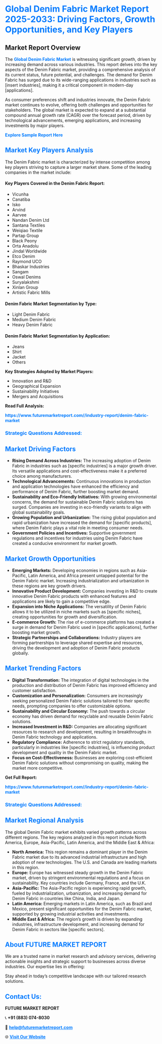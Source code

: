 <h1 style="color: #007BFF;">Global Denim Fabric Market Report 2025-2033: Driving Factors, Growth Opportunities, and Key Players</h1>

<section id="overview">
<h2>Market Report Overview</h2>
<p>The <a href="https://www.futuremarketreport.com//industry-report/denim-fabric-market" style="color: #007BFF; text-decoration: none;"><strong>Global Denim Fabric Market</strong></a> is witnessing significant growth, driven by increasing demand across various industries. This report delves into the key aspects of the Denim Fabric market, providing a comprehensive analysis of its current status, future potential, and challenges. The demand for Denim Fabric has surged due to its wide-ranging applications in industries such as [insert industries], making it a critical component in modern-day [applications].</p>
<p>As consumer preferences shift and industries innovate, the Denim Fabric market continues to evolve, offering both challenges and opportunities for stakeholders. The global market is expected to expand at a substantial compound annual growth rate (CAGR) over the forecast period, driven by technological advancements, emerging applications, and increasing investments by major players.</p>
</section>

<section id="overview">
<p><a href="https://www.futuremarketreport.com//request-sample/reportId=85800" style="color: #007BFF; text-decoration: none;"><strong>Explore Sample Report Here</strong></a></p>
</section>

<section id="key-players">
<h2 style="color: #007BFF;">Market Key Players Analysis</h2>
<p>The Denim Fabric market is characterized by intense competition among key players striving to capture a larger market share. Some of the leading companies in the market include:</p>
<h4>Key Players Covered in the Denim Fabric Report:</h4>
<ul><li>Vicunha</li><li>Canatiba</li><li>Isko</li><li>Arvind</li><li>Aarvee</li><li>Nandan Denim Ltd</li><li>Santana Textiles</li><li>Weiqiao Textile</li><li>Partap Group</li><li>Black Peony</li><li>Orta Anadolu</li><li>Jindal Worldwide</li><li>Etco Denim</li><li>Raymond UCO</li><li>Bhaskar Industries</li><li>Sangam</li><li>Oswal Denims</li><li>Suryalakshmi</li><li>Xinlan Group</li><li>Artistic Fabric Mills</li></ul>
<h4>Denim Fabric Market Segmentation by Type:</h4>
<ul><li>Light Denim Fabric</li><li>Medium Denim Fabric</li><li>Heavy Denim Fabric</li></ul>

<h4>Denim Fabric Market Segmentation by Application:</h4>
<ul><li>Jeans</li><li>Shirt</li><li>Jacket</li><li>Others</li></ul>
<p><strong>Key Strategies Adopted by Market Players:</strong></p>
<ul>
<li>Innovation and R&D</li>
<li>Geographical Expansion</li>
<li>Sustainability Initiatives</li>
<li>Mergers and Acquisitions</li>
</ul>
</section>

<section>
<p><strong>Read Full Analysis: </strong></p><a href="https://www.futuremarketreport.com//industry-report/denim-fabric-market" style="color: #007BFF; text-decoration: none;"><strong>https://www.futuremarketreport.com//industry-report/denim-fabric-market</strong></a>
<h3 style="color: #007BFF;">Strategic Questions Addressed:</h3>
</section>

<section id="driving-factors">
<h2 style="color: #007BFF;">Market Driving Factors</h2>
<ul>
<li><strong>Rising Demand Across Industries:</strong> The increasing adoption of Denim Fabric in industries such as [specific industries] is a major growth driver. Its versatile applications and cost-effectiveness make it a preferred choice among manufacturers.</li>
<li><strong>Technological Advancements:</strong> Continuous innovations in production and application technologies have enhanced the efficiency and performance of Denim Fabric, further boosting market demand.</li>
<li><strong>Sustainability and Eco-Friendly Initiatives:</strong> With growing environmental concerns, the demand for sustainable Denim Fabric solutions has surged. Companies are investing in eco-friendly variants to align with global sustainability goals.</li>
<li><strong>Growing Population and Urbanization:</strong> The rising global population and rapid urbanization have increased the demand for [specific products], where Denim Fabric plays a vital role in meeting consumer needs.</li>
<li><strong>Government Policies and Incentives:</strong> Supportive government regulations and incentives for industries using Denim Fabric have created a conducive environment for market growth.</li>
</ul>
</section>

<section id="growth-opportunities">
<h2 style="color: #007BFF;">Market Growth Opportunities</h2>
<ul>
<li><strong>Emerging Markets:</strong> Developing economies in regions such as Asia-Pacific, Latin America, and Africa present untapped potential for the Denim Fabric market. Increasing industrialization and urbanization in these regions are key growth drivers.</li>
<li><strong>Innovative Product Development:</strong> Companies investing in R&D to create innovative Denim Fabric products with enhanced features and applications are likely to gain a competitive edge.</li>
<li><strong>Expansion into Niche Applications:</strong> The versatility of Denim Fabric allows it to be utilized in niche markets such as [specific niches], creating opportunities for growth and diversification.</li>
<li><strong>E-commerce Growth:</strong> The rise of e-commerce platforms has created a surge in demand for Denim Fabric used in [specific applications], further boosting market growth.</li>
<li><strong>Strategic Partnerships and Collaborations:</strong> Industry players are forming partnerships to leverage shared expertise and resources, driving the development and adoption of Denim Fabric products globally.</li>
</ul>
</section>

<section id="trending-factors">
<h2 style="color: #007BFF;">Market Trending Factors</h2>
<ul>
<li><strong>Digital Transformation:</strong> The integration of digital technologies in the production and distribution of Denim Fabric has improved efficiency and customer satisfaction.</li>
<li><strong>Customization and Personalization:</strong> Consumers are increasingly seeking personalized Denim Fabric solutions tailored to their specific needs, prompting companies to offer customizable options.</li>
<li><strong>Sustainability and Circular Economy:</strong> The push towards a circular economy has driven demand for recyclable and reusable Denim Fabric solutions.</li>
<li><strong>Increased Investment in R&D:</strong> Companies are allocating significant resources to research and development, resulting in breakthroughs in Denim Fabric technology and applications.</li>
<li><strong>Regulatory Compliance:</strong> Adherence to strict regulatory standards, particularly in industries like [specific industries], is influencing product development and quality in the Denim Fabric market.</li>
<li><strong>Focus on Cost-Effectiveness:</strong> Businesses are exploring cost-efficient Denim Fabric solutions without compromising on quality, making the market more competitive.</li>
</ul>
</section>

<section>
<p><strong>Get Full Report: </strong></p><a href="https://www.futuremarketreport.com//industry-report/denim-fabric-market" style="color: #007BFF; text-decoration: none;"><strong>https://www.futuremarketreport.com//industry-report/denim-fabric-market</strong></a>
<h3 style="color: #007BFF;">Strategic Questions Addressed:</h3>
</section>


<section id="regional-analysis">
<h2 style="color: #007BFF;">Market Regional Analysis</h2>
<p>The global Denim Fabric market exhibits varied growth patterns across different regions. The key regions analyzed in this report include North America, Europe, Asia-Pacific, Latin America, and the Middle East & Africa:</p>
<ul>
<li><strong>North America:</strong> This region remains a dominant player in the Denim Fabric market due to its advanced industrial infrastructure and high adoption of new technologies. The U.S. and Canada are leading markets in this region.</li>
<li><strong>Europe:</strong> Europe has witnessed steady growth in the Denim Fabric market, driven by stringent environmental regulations and a focus on sustainability. Key countries include Germany, France, and the U.K.</li>
<li><strong>Asia-Pacific:</strong> The Asia-Pacific region is experiencing rapid growth, fueled by industrialization, urbanization, and increasing demand for Denim Fabric in countries like China, India, and Japan.</li>
<li><strong>Latin America:</strong> Emerging markets in Latin America, such as Brazil and Mexico, present significant opportunities for the Denim Fabric market, supported by growing industrial activities and investments.</li>
<li><strong>Middle East & Africa:</strong> The region’s growth is driven by expanding industries, infrastructure development, and increasing demand for Denim Fabric in sectors like [specific sectors].</li>
</ul>
</section>

<footer>
<h2 style="color: #007BFF;">About FUTURE MARKET REPORT</h2>
<p>We are a trusted name in market research and advisory services, delivering actionable insights and strategic support to businesses across diverse industries. Our expertise lies in offering:</p>

<p>Stay ahead in today’s competitive landscape with our tailored research solutions.</p>

<h2 style="color: #007BFF;">Contact Us:</h2>
<p><strong>FUTURE MARKET REPORT</strong></p>
<p>📞 <strong>+91 (883) 074-8030</strong></p>
<p>📧 <strong><a href="mailto:help@futuremarketreport.com" style="color: #007BFF;">help@futuremarketreport.com</a></strong></p>
<p>🌐 <strong><a href="https://www.futuremarketreport.com/" style="color: #007BFF;">Visit Our Website</a></strong></p>
</footer>